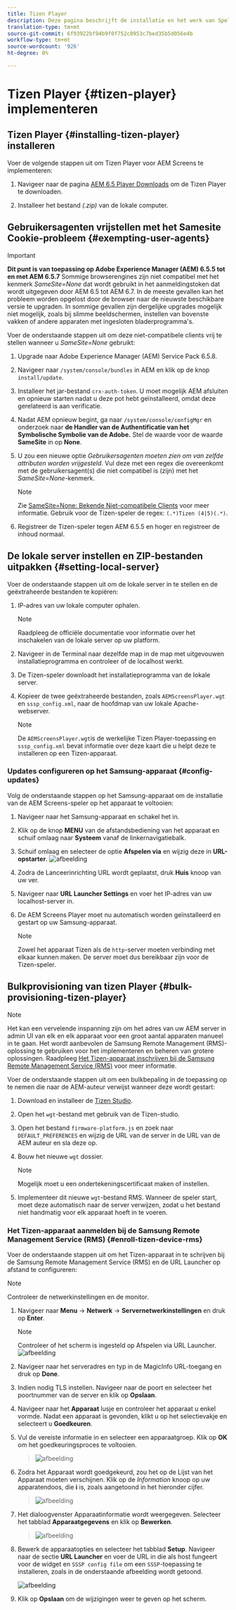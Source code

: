 ```yaml
---
title: Tizen Player
description: Deze pagina beschrijft de installatie en het werk van Speler Tizen.
translation-type: tm+mt
source-git-commit: 6f93922bf94b9f0f752c0953c7bed35b5d056e4b
workflow-type: tm+mt
source-wordcount: '926'
ht-degree: 0%

---
```



# Tizen Player {#tizen-player} implementeren

## Tizen Player {#installing-tizen-player} installeren

Voer de volgende stappen uit om Tizen Player voor AEM Screens te implementeren:

1. Navigeer naar de pagina [AEM 6.5 Player Downloads](https://download.macromedia.com/screens/) om de Tizen Player te downloaden.

1. Installeer het bestand *(.zip)* van de lokale computer.

## Gebruikersagenten vrijstellen met het Samesite Cookie-probleem {#exempting-user-agents}

>[!IMPORTANT]
>**Dit punt is van toepassing op Adobe Experience Manager (AEM) 6.5.5 tot en met AEM 6.5.7**
>Sommige browserengines zijn niet compatibel met het kenmerk *SameSite=None* dat wordt gebruikt in het aanmeldingstoken dat wordt uitgegeven door AEM 6.5 tot AEM 6.7. In de meeste gevallen kan het probleem worden opgelost door de browser naar de nieuwste beschikbare versie te upgraden. In sommige gevallen zijn dergelijke upgrades mogelijk niet mogelijk, zoals bij slimme beeldschermen, instellen van bovenste vakken of andere apparaten met ingesloten bladerprogramma&#39;s.

Voer de onderstaande stappen uit om deze niet-compatibele clients vrij te stellen wanneer u *SameSite=None* gebruikt:

1. Upgrade naar Adobe Experience Manager (AEM) Service Pack 6.5.8.

1. Navigeer naar `/system/console/bundles` in AEM en klik op de knop `install/update`.

1. Installeer het jar-bestand `crx-auth-token`. U moet mogelijk AEM afsluiten en opnieuw starten nadat u deze pot hebt geïnstalleerd, omdat deze gerelateerd is aan verificatie.

1. Nadat AEM opnieuw begint, ga naar `/system/console/configMgr` en onderzoek naar **de Handler van de Authentificatie van het Symbolische Symbolie van de Adobe.** Stel de waarde voor de waarde **SameSite** in op **None**.

1. U zou een nieuwe optie *Gebruikersagenten moeten zien om van zelfde attributen worden vrijgesteld*. Vul deze met een regex die overeenkomt met de gebruikersagent(s) die niet compatibel is (zijn) met het *SameSite=None*-kenmerk.
   >[!NOTE]
   >Zie [SameSite=None: Bekende Niet-compatibele Clients](https://www.chromium.org/updates/same-site/incompatible-clients) voor meer informatie. Gebruik voor de Tizen-speler de regex: `(.*)Tizen (4|5)(.*)`.

1. Registreer de Tizen-speler tegen AEM 6.5.5 en hoger en registreer de inhoud normaal.


## De lokale server instellen en ZIP-bestanden uitpakken {#setting-local-server}

Voer de onderstaande stappen uit om de lokale server in te stellen en de geëxtraheerde bestanden te kopiëren:

1. IP-adres van uw lokale computer ophalen.
   >[!NOTE]
   >Raadpleeg de officiële documentatie voor informatie over het inschakelen van de lokale server op uw platform.

1. Navigeer in de Terminal naar dezelfde map in de map met uitgevouwen installatieprogramma en controleer of de localhost werkt.

1. De Tizen-speler downloadt het installatieprogramma van de lokale server.

1. Kopieer de twee geëxtraheerde bestanden, zoals `AEMScreensPlayer.wgt` en `sssp_config.xml`, naar de hoofdmap van uw lokale Apache-webserver.

   >[!NOTE]
   >De `AEMScreensPlayer.wgt`is de werkelijke Tizen Player-toepassing en `sssp_config.xml` bevat informatie over deze kaart die u helpt deze te installeren op een Tizen-apparaat.

### Updates configureren op het Samsung-apparaat {#config-updates}

Volg de onderstaande stappen op het Samsung-apparaat om de installatie van de AEM Screens-speler op het apparaat te voltooien:

1. Navigeer naar het Samsung-apparaat en schakel het in.

1. Klik op de knop **MENU** van de afstandsbediening van het apparaat en schuif omlaag naar **Systeem** vanaf de linkernavigatiebalk.

1. Schuif omlaag en selecteer de optie **Afspelen via** en wijzig deze in **URL-opstarter**.
   ![afbeelding](/help/user-guide/assets/tizen/rms-2.png)

1. Zodra de Lanceerinrichting URL wordt geplaatst, druk **Huis** knoop van uw ver.

1. Navigeer naar **URL Launcher Settings** en voer het IP-adres van uw localhost-server in.

1. De AEM Screens Player moet nu automatisch worden geïnstalleerd en gestart op uw Samsung-apparaat.

   >[!NOTE]
   >Zowel het apparaat Tizen als de `http`-server moeten verbinding met elkaar kunnen maken. De server moet dus bereikbaar zijn voor de Tizen-speler.

## Bulkprovisioning van tizen Player {#bulk-provisioning-tizen-player}

>[!NOTE]
>Het kan een vervelende inspanning zijn om het adres van uw AEM server in admin UI van elk en elk apparaat voor een groot aantal apparaten manueel in te gaan. Het wordt aanbevolen de Samsung Remote Management (RMS)-oplossing te gebruiken voor het implementeren en beheren van grotere oplossingen. Raadpleeg [Het Tizen-apparaat inschrijven bij de Samsung Remote Management Service (RMS)](#enroll-tizen-device-rm) voor meer informatie.

Voer de onderstaande stappen uit om een bulkbepaling in de toepassing op te nemen die naar de AEM-auteur verwijst wanneer deze wordt gestart:

1. Download en installeer de [Tizen Studio](https://developer.tizen.org/development/tizen-studio/download).
1. Open het `wgt`-bestand met gebruik van de Tizen-studio.
1. Open het bestand `firmware-platform.js` en zoek naar `DEFAULT_PREFERENCES` en wijzig de URL van de server in de URL van de AEM auteur en sla deze op.
1. Bouw het nieuwe `wgt` dossier.

   >[!NOTE]
   >Mogelijk moet u een ondertekeningscertificaat maken of instellen.

1. Implementeer dit nieuwe `wgt`-bestand RMS. Wanneer de speler start, moet deze automatisch naar de server verwijzen, zodat u het bestand niet handmatig voor elk apparaat hoeft in te voeren.

### Het Tizen-apparaat aanmelden bij de Samsung Remote Management Service (RMS) {#enroll-tizen-device-rms}

Voer de onderstaande stappen uit om het Tizen-apparaat in te schrijven bij de Samsung Remote Management Service (RMS) en de URL Launcher op afstand te configureren:

>[!NOTE]
>Controleer de netwerkinstellingen en de monitor.

1. Navigeer naar **Menu** -> **Netwerk** -> **Servernetwerkinstellingen** en druk op **Enter**.

   >[!NOTE]
   >Controleer of het scherm is ingesteld op Afspelen via URL Launcher.
   >![afbeelding](/help/user-guide/assets/tizen/rms-2.png)

1. Navigeer naar het serveradres en typ in de MagicInfo URL-toegang en druk op **Done**.

1. Indien nodig TLS instellen. Navigeer naar de poort en selecteer het poortnummer van de server en klik op **Opslaan**.

1. Navigeer naar het **Apparaat** lusje en controleer het apparaat u enkel vormde. Nadat een apparaat is gevonden, klikt u op het selectievakje en selecteert u **Goedkeuren**.

1. Vul de vereiste informatie in en selecteer een apparaatgroep. Klik op **OK** om het goedkeuringsproces te voltooien.

   >![afbeelding](/help/user-guide/assets/tizen/rms-7.png)

1. Zodra het Apparaat wordt goedgekeurd, zou het op de Lijst van het Apparaat moeten verschijnen. Klik op de *Information* knoop op uw apparatendoos, die **i** is, zoals aangetoond in het hieronder cijfer.

   >![afbeelding](/help/user-guide/assets/tizen/rms-6.png)

1. Het dialoogvenster Apparaatinformatie wordt weergegeven. Selecteer het tabblad **Apparaatgegevens** en klik op **Bewerken**.

   >![afbeelding](/help/user-guide/assets/tizen/rms-5.png)

1. Bewerk de apparaatopties en selecteer het tabblad **Setup**. Navigeer naar de sectie **URL Launcher** en voer de URL in die als host fungeert voor de widget en `SSSP config file` om een `SSSP`-toepassing te installeren, zoals in de onderstaande afbeelding wordt getoond.

   ![afbeelding](/help/user-guide/assets/tizen/rms-9.png)

1. Klik op **Opslaan** om de wijzigingen weer te geven op het scherm.




